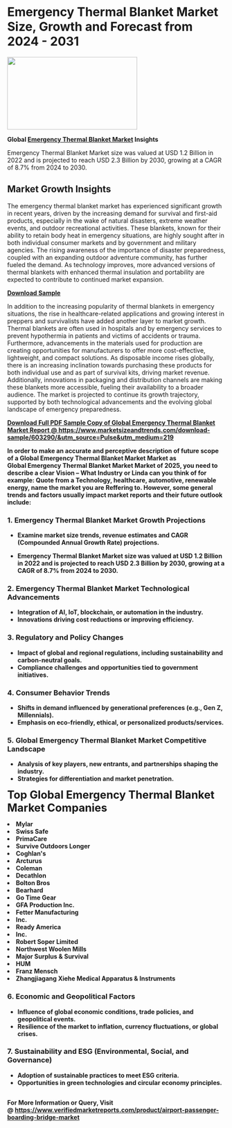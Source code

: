 <H1>Emergency Thermal Blanket Market Size, Growth and Forecast from 2024 - 2031</H1><img class="aligncenter size-medium wp-image-584254" src="https://thirdeyenews.in/wp-content/uploads/2024/09/Global-Market-Research-300x168.jpeg" alt="" width="300" height="168" /><p><strong>Global&nbsp;<a href="https://www.marketsizeandtrends.com/download-sample/603290/&amp;utm_source=Pulse&amp;utm_medium=219">Emergency Thermal Blanket Market</a> Insights</strong></p><p>Emergency Thermal Blanket Market size was valued at USD 1.2 Billion in 2022 and is projected to reach USD 2.3 Billion by 2030, growing at a CAGR of 8.7% from 2024 to 2030.</p><p><h2>Market Growth Insights</h2> <p>The emergency thermal blanket market has experienced significant growth in recent years, driven by the increasing demand for survival and first-aid products, especially in the wake of natural disasters, extreme weather events, and outdoor recreational activities. These blankets, known for their ability to retain body heat in emergency situations, are highly sought after in both individual consumer markets and by government and military agencies. The rising awareness of the importance of disaster preparedness, coupled with an expanding outdoor adventure community, has further fueled the demand. As technology improves, more advanced versions of thermal blankets with enhanced thermal insulation and portability are expected to contribute to continued market expansion.</p> <p><strong><a href="#">Download Sample</a></strong></p> <p>In addition to the increasing popularity of thermal blankets in emergency situations, the rise in healthcare-related applications and growing interest in preppers and survivalists have added another layer to market growth. Thermal blankets are often used in hospitals and by emergency services to prevent hypothermia in patients and victims of accidents or trauma. Furthermore, advancements in the materials used for production are creating opportunities for manufacturers to offer more cost-effective, lightweight, and compact solutions. As disposable income rises globally, there is an increasing inclination towards purchasing these products for both individual use and as part of survival kits, driving market revenue. Additionally, innovations in packaging and distribution channels are making these blankets more accessible, fueling their availability to a broader audience. The market is projected to continue its growth trajectory, supported by both technological advancements and the evolving global landscape of emergency preparedness. <p><strong><a href="#"></p><p><span class=""><strong>Download Full PDF Sample Copy of Global Emergency Thermal Blanket Market Report</strong> @ <a href="https://www.marketsizeandtrends.com/download-sample/603290/&amp;utm_source=Pulse&amp;utm_medium=219" target="_blank">https://www.marketsizeandtrends.com/download-sample/603290/&amp;utm_source=Pulse&amp;utm_medium=219</a></span></p><p>In order to make an accurate and perceptive description of future scope of a Global&nbsp;Emergency Thermal Blanket Market Market as Global&nbsp;Emergency Thermal Blanket Market Market of 2025, you need to describe a clear Vision &ndash; What Industry or Linda can you think of for example: Quote from a Technology, healthcare, automotive, renewable energy, name the market you are Reffering to. However, some general trends and factors usually impact market reports and their future outlook include:</p><h3>1.&nbsp;<strong>Emergency Thermal Blanket Market Growth Projections</strong></h3><ul><li>Examine market size trends, revenue estimates and CAGR (Compounded Annual Growth Rate) projections.</li><li><p>Emergency Thermal Blanket Market size was valued at USD 1.2 Billion in 2022 and is projected to reach USD 2.3 Billion by 2030, growing at a CAGR of 8.7% from 2024 to 2030.</p></li></ul><h3>2.&nbsp;<strong>Emergency Thermal Blanket Market Technological Advancements</strong></h3><ul><li>Integration of AI, IoT, blockchain, or automation in the industry.</li><li>Innovations driving cost reductions or improving efficiency.</li></ul><h3>3.&nbsp;<strong>Regulatory and Policy Changes</strong></h3><ul><li>Impact of global and regional regulations, including sustainability and carbon-neutral goals.</li><li>Compliance challenges and opportunities tied to government initiatives.</li></ul><h3>4.&nbsp;<strong>Consumer Behavior Trends</strong></h3><ul><li>Shifts in demand influenced by generational preferences (e.g., Gen Z, Millennials).</li><li>Emphasis on eco-friendly, ethical, or personalized products/services.</li></ul><h3>5.&nbsp;<strong>Global Emergency Thermal Blanket Market Competitive Landscape</strong></h3><ul><li>Analysis of key players, new entrants, and partnerships shaping the industry.</li><li>Strategies for differentiation and market penetration.</li></ul><p data-pm-slice="1 1 []"><span style="color: inherit; font-family: inherit; font-size: 25px;">Top Global Emergency Thermal Blanket Market Companies</span></p><div class="" data-test-id=""><p><li>Mylar</li><li> Swiss Safe</li><li> PrimaCare</li><li> Survive Outdoors Longer</li><li> Coghlan's</li><li> Arcturus</li><li> Coleman</li><li> Decathlon</li><li> Bolton Bros</li><li> Bearhard</li><li> Go Time Gear</li><li> GFA Production Inc.</li><li> Fetter Manufacturing</li><li> Inc.</li><li> Ready America</li><li> Inc.</li><li> Robert Soper Limited</li><li> Northwest Woolen Mills</li><li> Major Surplus & Survival</li><li> HUM</li><li> Franz Mensch</li><li> Zhangjiagang Xiehe Medical Apparatus & Instruments</li></p></div><h3>6.&nbsp;<strong>Economic and Geopolitical Factors</strong></h3><ul><li>Influence of global economic conditions, trade policies, and geopolitical events.</li><li>Resilience of the market to inflation, currency fluctuations, or global crises.</li></ul><h3>7.&nbsp;<strong>Sustainability and ESG (Environmental, Social, and Governance)</strong></h3><ul><li>Adoption of sustainable practices to meet ESG criteria.</li><li>Opportunities in green technologies and circular economy principles.</li></ul><h2><strong style="font-size: 14px;">For More Information or Query, Visit @&nbsp;</strong><a style="background-color: #ffffff; font-size: 14px;" href="https://www.marketsizeandtrends.com/report/emergency-thermal-blanket-market/" target="_blank">https://www.verifiedmarketreports.com/product/airport-passenger-boarding-bridge-market</a></h2>
